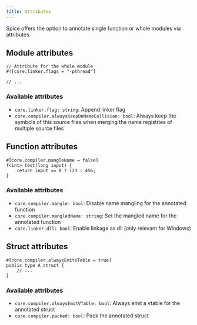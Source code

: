 ```yaml
---
title: Attributes
---
```


Spice offers the option to annotate single function or whole modules via attributes.

## Module attributes

```spice
// Attribute for the whole module
#![core.linker.flags = "-pthread"]

// ...
```

### Available attributes

- `core.linker.flag: string`: Append linker flag
- `core.compiler.alwaysKeepOnNameCollision: bool`: Always keep the symbols of this source files when merging the name registries of multiple source files

## Function attributes

```spice
#[core.compiler.mangleName = false]
f<int> test(long input) {
    return input == 0 ? 123 : 456;
}
```

### Available attributes

- `core.compiler.mangle: bool`: Disable name mangling for the annotated function
- `core.compiler.mangledName: string`: Set the mangled name for the annotated function
- `core.linker.dll: bool`: Enable linkage as dll (only relevant for Windows)

## Struct attributes

```spice
#[core.compiler.alwaysEmitVTable = true]
public type A struct {
    // ...
}
```

### Available attributes

- `core.compiler.alwaysEmitVTable: bool`: Always emit a vtable for the annotated struct
- `core.compiler.packed: bool`: Pack the annotated struct